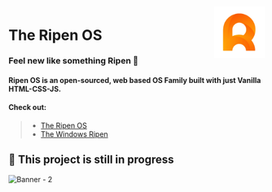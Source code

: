<img align="right" width="100" height="100" src="Assets/ripenOs.png">

# The Ripen OS
### Feel new like something Ripen 🥭
#### Ripen OS is an open-sourced, web based OS Family built with just Vanilla HTML-CSS-JS.
#### **Check out:**
> * [The Ripen OS](https://ripenos.github.io/)
> * [The Windows Ripen](https://ripenos.github.io/WinRipen)

## 🚧 This project is still in progress

![Banner - 2](https://user-images.githubusercontent.com/120778877/209421296-1af41921-fb46-4895-8dac-9746d4655e71.png)
